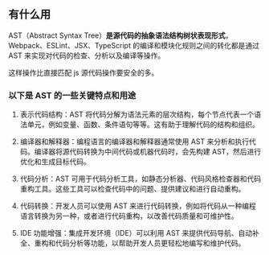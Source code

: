 ## 有什么用

AST（Abstract Syntax Tree）**是源代码的抽象语法结构树状表现形式**，Webpack、ESLint、JSX、TypeScript 的编译和模块化规则之间的转化都是通过 AST 来实现对代码的检查、分析以及编译等操作。

这样操作比直接匹配 js 源代码操作要安全的多。

### 以下是 AST 的一些关键特点和用途

1. 表示代码结构：AST 将代码分解为语法元素的层次结构，每个节点代表一个语法单元，例如变量、函数、条件语句等等。这有助于理解代码的结构和组织。

2. 编译器和解释器：编程语言的编译器和解释器通常使用 AST 来分析和执行代码。编译器将源代码转换为中间代码或机器代码时，会先构建 AST，然后进行优化和生成目标代码。

3. 代码分析：AST 可用于代码分析工具，如静态分析器、代码风格检查器和代码重构工具。这些工具可以检查代码中的问题、提供建议和进行自动重构。

4. 代码转换：开发人员可以使用 AST 来进行代码转换，例如将代码从一种编程语言转换为另一种，或者进行代码重构，以改善代码质量和可维护性。

5. IDE 功能增强：集成开发环境（IDE）可以利用 AST 来提供代码导航、自动补全、重构和代码分析等功能，以帮助开发人员更轻松地编写和维护代码。
